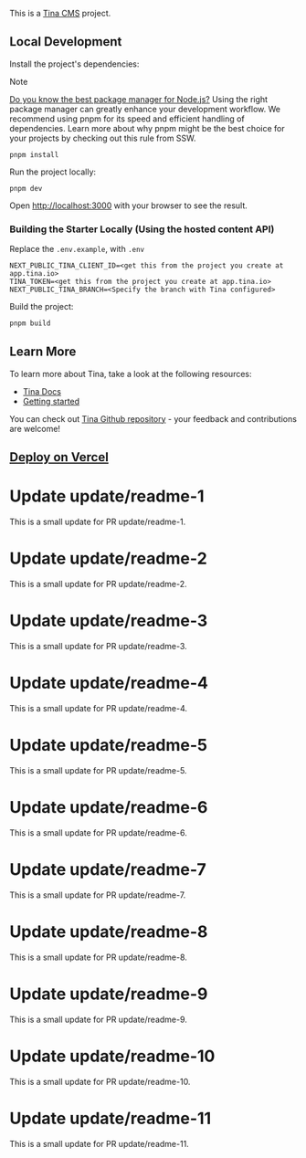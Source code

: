 This is a [Tina CMS](https://tina.io/) project.

## Local Development

Install the project's dependencies:

> [!NOTE]  
> [Do you know the best package manager for Node.js?](https://www.ssw.com.au/rules/best-package-manager-for-node/) Using the right package manager can greatly enhance your development workflow. We recommend using pnpm for its speed and efficient handling of dependencies. Learn more about why pnpm might be the best choice for your projects by checking out this rule from SSW.

```
pnpm install
```

Run the project locally:

```
pnpm dev
```

Open [http://localhost:3000](http://localhost:3000) with your browser to see the result.

### Building the Starter Locally (Using the hosted content API)

Replace the `.env.example`, with `.env`

```
NEXT_PUBLIC_TINA_CLIENT_ID=<get this from the project you create at app.tina.io>
TINA_TOKEN=<get this from the project you create at app.tina.io>
NEXT_PUBLIC_TINA_BRANCH=<Specify the branch with Tina configured>
```

Build the project:

```bash
pnpm build
```

## Learn More

To learn more about Tina, take a look at the following resources:

- [Tina Docs](https://tina.io/docs)
- [Getting started](https://tina.io/docs/setup-overview/)

You can check out [Tina Github repository](https://github.com/tinacms/tinacms) - your feedback and contributions are welcome!

## [Deploy on Vercel](https://tina.io/guides/tina-cloud/add-tinacms-to-existing-site/deployment/)
# Update update/readme-1
This is a small update for PR update/readme-1.
# Update update/readme-2
This is a small update for PR update/readme-2.
# Update update/readme-3
This is a small update for PR update/readme-3.
# Update update/readme-4
This is a small update for PR update/readme-4.
# Update update/readme-5
This is a small update for PR update/readme-5.
# Update update/readme-6
This is a small update for PR update/readme-6.
# Update update/readme-7
This is a small update for PR update/readme-7.
# Update update/readme-8
This is a small update for PR update/readme-8.
# Update update/readme-9
This is a small update for PR update/readme-9.
# Update update/readme-10
This is a small update for PR update/readme-10.
# Update update/readme-11
This is a small update for PR update/readme-11.
